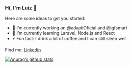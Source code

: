 ### Hi, I'm Luiz 👋

Here are some ideas to get you started:

- 🔭 I’m currently working on @adaptiOficial and @igfsmart
- 🌱 I’m currently learning Laravel, Node.js and React
- ⚡ Fun fact: I drink a lot of coffee and I can still sleep well

Find me: [Linkedin](https://www.linkedin.com/in/luiz-fantin-24a347170/)

[![Anurag's github stats](https://github-readme-stats.vercel.app/api?username=LuizFantin&count_private=true&show_icons=true)](https://github.com/anuraghazra/github-readme-stats)
